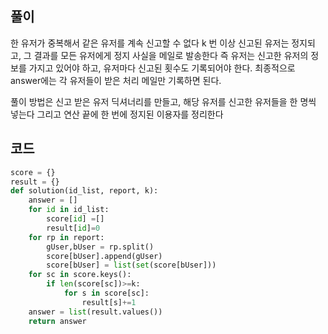 ## 풀이
한 유저가 중복해서 같은 유저를 계속 신고할 수 없다
k 번 이상 신고된 유저는 정지되고, 그 결과를 모든 유저에게 정지 사실을 메일로 발송한다
즉 유저는 신고한 유저의 정보를 가지고 있어야 하고, 유저마다 신고된 횟수도 기록되어야 한다.
최종적으로 answer에는 각 유저들이 받은 처리 메일만 기록하면 된다.

풀이 방법은 신고 받은 유저 딕셔너리를 만들고, 해당 유저를 신고한 유저들을 한 명씩 넣는다
그리고 연산 끝에 한 번에 정지된 이용자를 정리한다
## 코드 
```python
score = {}
result = {}
def solution(id_list, report, k):
    answer = []
    for id in id_list:
        score[id] =[]
        result[id]=0
    for rp in report:
        gUser,bUser = rp.split()
        score[bUser].append(gUser)
        score[bUser] = list(set(score[bUser]))
    for sc in score.keys():
        if len(score[sc])>=k:
            for s in score[sc]:
                result[s]+=1
    answer = list(result.values())
    return answer
```